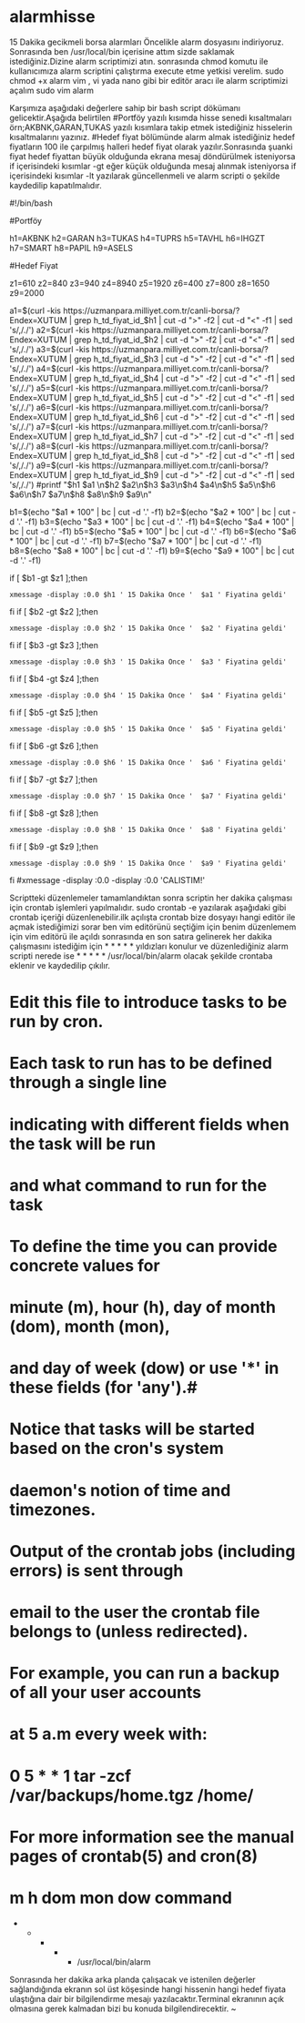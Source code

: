 # alarmhisse
15 Dakika gecikmeli borsa alarmları
Öncelikle alarm dosyasını indiriyoruz.
Sonrasında ben /usr/local/bin içerisine attım sizde saklamak istediğiniz.Dizine alarm scriptimizi atın.
sonrasında
chmod komutu ile kullanıcımıza alarm scriptini çalıştırma execute etme yetkisi verelim.
sudo chmod +x alarm 
vim , vi yada nano gibi bir editör aracı ile alarm scriptimizi açalım 
sudo vim alarm

Karşımıza aşağıdaki değerlere sahip bir bash script dökümanı gelicektir.Aşağıda belirtilen #Portföy yazılı kısımda hisse senedi kısaltmaları örn;AKBNK,GARAN,TUKAS yazılı kısımlara takip etmek istediğiniz hisselerin kısaltmalarını yazınız.
#Hedef fiyat bölümünde alarm almak istediğiniz hedef fiyatların 100 ile çarpılmış halleri hedef fiyat olarak yazılır.Sonrasında şuanki fiyat hedef fiyattan büyük olduğunda ekrana mesaj döndürülmek isteniyorsa if içerisindeki kısımlar -gt eğer küçük olduğunda mesaj alınmak isteniyorsa if içerisindeki kısımlar -lt yazılarak güncellenmeli ve alarm scripti o şekilde kaydedilip kapatılmalıdır.


#!/bin/bash

#Portföy

h1=AKBNK
h2=GARAN
h3=TUKAS
h4=TUPRS
h5=TAVHL
h6=IHGZT
h7=SMART
h8=PAPIL
h9=ASELS

#Hedef Fiyat

z1=610
z2=840
z3=940
z4=8940
z5=1920
z6=400
z7=800
z8=1650
z9=2000

a1=$(curl -kis https://uzmanpara.milliyet.com.tr/canli-borsa/?Endex=XUTUM | grep h_td_fiyat_id_$h1 | cut -d ">" -f2 | cut -d "<" -f1 | sed 's/,/./')
a2=$(curl -kis https://uzmanpara.milliyet.com.tr/canli-borsa/?Endex=XUTUM | grep h_td_fiyat_id_$h2 | cut -d ">" -f2 | cut -d "<" -f1 | sed 's/,/./')
a3=$(curl -kis https://uzmanpara.milliyet.com.tr/canli-borsa/?Endex=XUTUM | grep h_td_fiyat_id_$h3 | cut -d ">" -f2 | cut -d "<" -f1 | sed 's/,/./')
a4=$(curl -kis https://uzmanpara.milliyet.com.tr/canli-borsa/?Endex=XUTUM | grep h_td_fiyat_id_$h4 | cut -d ">" -f2 | cut -d "<" -f1 | sed 's/,/./')
a5=$(curl -kis https://uzmanpara.milliyet.com.tr/canli-borsa/?Endex=XUTUM | grep h_td_fiyat_id_$h5 | cut -d ">" -f2 | cut -d "<" -f1 | sed 's/,/./')
a6=$(curl -kis https://uzmanpara.milliyet.com.tr/canli-borsa/?Endex=XUTUM | grep h_td_fiyat_id_$h6 | cut -d ">" -f2 | cut -d "<" -f1 | sed 's/,/./')
a7=$(curl -kis https://uzmanpara.milliyet.com.tr/canli-borsa/?Endex=XUTUM | grep h_td_fiyat_id_$h7 | cut -d ">" -f2 | cut -d "<" -f1 | sed 's/,/./')
a8=$(curl -kis https://uzmanpara.milliyet.com.tr/canli-borsa/?Endex=XUTUM | grep h_td_fiyat_id_$h8 | cut -d ">" -f2 | cut -d "<" -f1 | sed 's/,/./')
a9=$(curl -kis https://uzmanpara.milliyet.com.tr/canli-borsa/?Endex=XUTUM | grep h_td_fiyat_id_$h9 | cut -d ">" -f2 | cut -d "<" -f1 | sed 's/,/./')
#printf "$h1 $a1 \n$h2 $a2\n$h3 $a3\n$h4 $a4\n$h5 $a5\n$h6 $a6\n$h7 $a7\n$h8 $a8\n$h9 $a9\n"

b1=$(echo "$a1 * 100" | bc | cut -d '.' -f1)
b2=$(echo "$a2 * 100" | bc | cut -d '.' -f1)
b3=$(echo "$a3 * 100" | bc | cut -d '.' -f1)
b4=$(echo "$a4 * 100" | bc | cut -d '.' -f1)
b5=$(echo "$a5 * 100" | bc | cut -d '.' -f1)
b6=$(echo "$a6 * 100" | bc | cut -d '.' -f1)
b7=$(echo "$a7 * 100" | bc | cut -d '.' -f1)
b8=$(echo "$a8 * 100" | bc | cut -d '.' -f1)
b9=$(echo "$a9 * 100" | bc | cut -d '.' -f1)

if [ $b1 -gt $z1 ];then

	xmessage -display :0.0 $h1 ' 15 Dakika Once '  $a1 ' Fiyatina geldi'
fi
if [ $b2 -gt $z2 ];then

	xmessage -display :0.0 $h2 ' 15 Dakika Once '  $a2 ' Fiyatina geldi'
fi
if [ $b3 -gt $z3 ];then

	xmessage -display :0.0 $h3 ' 15 Dakika Once '  $a3 ' Fiyatina geldi'
fi
if [ $b4 -gt $z4 ];then

	xmessage -display :0.0 $h4 ' 15 Dakika Once '  $a4 ' Fiyatina geldi'
fi
if [ $b5 -gt $z5 ];then

	xmessage -display :0.0 $h5 ' 15 Dakika Once '  $a5 ' Fiyatina geldi'
fi
if [ $b6 -gt $z6 ];then

	xmessage -display :0.0 $h6 ' 15 Dakika Once '  $a6 ' Fiyatina geldi'
fi
if [ $b7 -gt $z7 ];then

	xmessage -display :0.0 $h7 ' 15 Dakika Once '  $a7 ' Fiyatina geldi'
fi
if [ $b8 -gt $z8 ];then

	xmessage -display :0.0 $h8 ' 15 Dakika Once '  $a8 ' Fiyatina geldi'
fi
if [ $b9 -gt $z9 ];then

	xmessage -display :0.0 $h9 ' 15 Dakika Once '  $a9 ' Fiyatina geldi'
fi
#xmessage -display :0.0 -display :0.0 'CALISTIM!'



Scriptteki düzenlemeler tamamlandıktan sonra scriptin her dakika çalışması için crontab işlemleri yapılmalıdır.
sudo crontab -e  yazılarak aşağıdaki gibi crontab içeriği düzenlenebilir.ilk açılışta crontab bize dosyayı hangi editör ile açmak istediğimizi sorar ben vim editörünü seçtiğim için benim düzenlemem için vim editörü ile açıldı sonrasında en son satıra gelinerek her dakika çalışmasını istediğim için * * * * * yıldızları konulur ve düzenlediğiniz alarm scripti nerede ise * * * * * /usr/local/bin/alarm olacak şekilde crontaba eklenir ve kaydedilip çıkılır.

# Edit this file to introduce tasks to be run by cron.
# 
# Each task to run has to be defined through a single line
# indicating with different fields when the task will be run
# and what command to run for the task
# 
# To define the time you can provide concrete values for
# minute (m), hour (h), day of month (dom), month (mon),
# and day of week (dow) or use '*' in these fields (for 'any').# 
# Notice that tasks will be started based on the cron's system
# daemon's notion of time and timezones.
# 
# Output of the crontab jobs (including errors) is sent through
# email to the user the crontab file belongs to (unless redirected).
# 
# For example, you can run a backup of all your user accounts
# at 5 a.m every week with:
# 0 5 * * 1 tar -zcf /var/backups/home.tgz /home/
# 
# For more information see the manual pages of crontab(5) and cron(8)
# 
# m h  dom mon dow   command
* * * * * /usr/local/bin/alarm 

Sonrasında her dakika  arka planda çalışacak ve istenilen değerler sağlandığında ekranın sol üst köşesinde hangi hissenin hangi hedef fiyata ulaştığına dair bir bilgilendirme mesajı yazılacaktır.Terminal ekranının açık olmasına gerek kalmadan bizi bu konuda bilgilendirecektir.
~                                                                                                                                                                 
